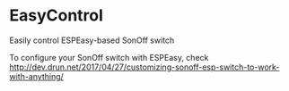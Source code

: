 # EasyControl
Easily control ESPEasy-based SonOff switch

To configure your SonOff switch with ESPEasy, check http://dev.drun.net/2017/04/27/customizing-sonoff-esp-switch-to-work-with-anything/
